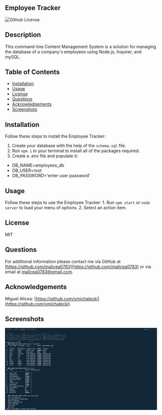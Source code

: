 ## Employee Tracker

![Github License](https://img.shields.io/badge/License-MIT-yellow.svg)

## Description

This command-line Content Management System is a solution for managing the database of a company's employees using Node.js, Inquirer, and mySQL.

## Table of Contents

* [Installation](#Installation)
* [Usage](#Usage)
* [License](#License)
* [Questions](#Questions)
* [Acknowledgements](#Acknowledgements)
* [Screenshots](#Screenshots)

## Installation

Follow these steps to install the Employee Tracker:

1. Create your database with the help of the `schema.sql` file.
2. Run `npm i` in your terminal to install all of the packages required.
3. Create a .env file and populate it:

* DB_NAME=employees_db
* DB_USER=root
* DB_PASSWORD='enter user password'

## Usage

Follow these steps to use the Employee Tracker:
    1. Run `npm start` or `node server` to load your menu of options.
    2. Select an action item.

## License

MIT

## Questions

For additional information please contact me via GitHub at [https://github.com/malicea0783](https://github.com/malicea0783) or via email at [malicea0783@gmail.com](mailto:malicea0783@gamil.com?subject=[GitHub]%Employee%Tracker).

## Acknowledgements

Miguel Alicea: [https://github.com/vmichalecki](https://github.com/vmichalecki)

## Screenshots

![employee-tracker-screenshot-1](./assets/images/employee-tracker.png)

